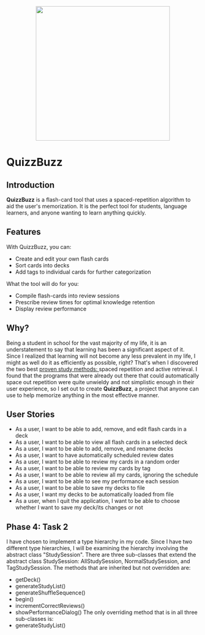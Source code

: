 
<p align="center">
<img height="350" src="https://puu.sh/Hd5Wa/e2d402c682.png">
</p>

# QuizzBuzz
## Introduction
**QuizzBuzz** is a flash-card tool that uses a spaced-repetition algorithm to aid the user's memorization.
It is the perfect tool for students, language learners, and anyone wanting to learn anything quickly.

## Features
With QuizzBuzz, you can:
- Create and edit your own flash cards
- Sort cards into decks
- Add tags to individual cards for further categorization

What the tool will do for you:
- Compile flash-cards into review sessions
- Prescribe review times for optimal knowledge retention
- Display review performance

## Why?
Being a student in school for the vast majority of my life, it is an understatement to say that
learning has been a significant aspect of it. Since I realized that learning will not become any
less prevalent in my life, I might as well do it as efficiently as possible, right? That's when I
discovered the two best 
<a href="https://www.apa.org/science/about/psa/2016/06/learning-memory">
proven study methods:
</a>
spaced repetition and active retrieval. I found that the programs that were already out there 
that could automatically space out repetition were quite unwieldy and not simplistic enough 
in their user experience, so I set out to create **QuizzBuzz**, a project that anyone can use
to help memorize anything in the most effective manner.

## User Stories
- As a user, I want to be able to add, remove, and edit flash cards in a deck
- As a user, I want to be able to view all flash cards in a selected deck
- As a user, I want to be able to add, remove, and rename decks
- As a user, I want to have automatically scheduled review dates
- As a user, I want to be able to review my cards in a random order
- As a user, I want to be able to review my cards by tag
- As a user, I want to be able to review all my cards, ignoring the schedule
- As a user, I want to be able to see my performance each session
- As a user, I want to be able to save my decks to file
- As a user, I want my decks to be automatically loaded from file
- As a user, when I quit the application, I want to be able to choose whether I want to save my deck/its changes
or not

## Phase 4: Task 2
I have chosen to implement a type hierarchy in my code. Since I have two different type hierarchies, I will be
examining the hierarchy involving the abstract class "StudySession". There are three sub-classes that extend the
abstract class StudySession: AllStudySession, NormalStudySession, and TagStudySession. The methods that are inherited
but not overridden are:
- getDeck()
- generateStudyList()
- generateShuffleSequence()
- begin()
- incrementCorrectReviews()
- showPerformanceDialog()
The only overriding method that is in all three sub-classes is:
- generateStudyList()
